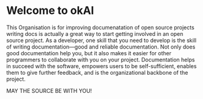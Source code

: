 # Welcome to okAI

This Organisation is for improving documenatation of open source projects
writing docs is actually a great way to start getting involved in an open source project. 
As a developer, one skill that you need to develop is the skill of writing documentation—good and reliable documentation.
Not only does good documentation help you, but it also makes it easier for other programmers to collaborate with you on your project.
Documentation helps in succeed with the software, empowers users to be self-sufficient,
enables them to give further feedback, and is the organizational backbone of the project.

MAY THE SOURCE BE WITH YOU!
